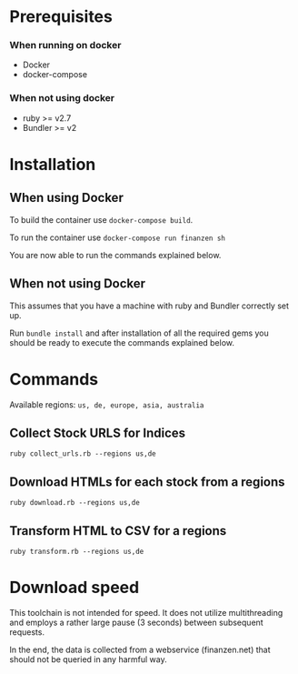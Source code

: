 # Prerequisites

### When running on docker

- Docker
- docker-compose

### When not using docker

- ruby >= v2.7
- Bundler >= v2

# Installation

## When using Docker

To build the container use `docker-compose build`.

To run the container use `docker-compose run finanzen sh`

You are now able to run the commands explained below.

## When not using Docker

This assumes that you have a machine with ruby and Bundler correctly set up.

Run `bundle install` and after installation of all the required gems you should be ready to execute the commands explained below.

# Commands

Available regions: `us, de, europe, asia, australia`

## Collect Stock URLS for Indices

`ruby collect_urls.rb --regions us,de`

## Download HTMLs for each stock from a regions

`ruby download.rb --regions us,de`

## Transform HTML to CSV for a regions

`ruby transform.rb --regions us,de`

# Download speed

This toolchain is not intended for speed. It does not utilize multithreading and employs a rather large pause (3 seconds) between subsequent requests.

In the end, the data is collected from a webservice (finanzen.net) that should not be queried in any harmful way.
